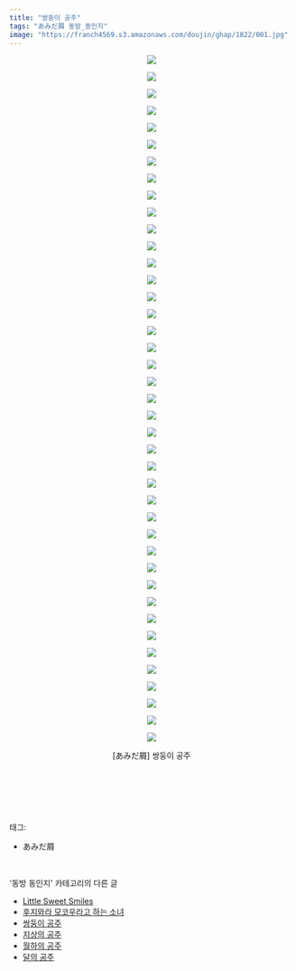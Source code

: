 ```yaml
---
title: "쌍둥이 공주"
tags: "あみだ屑 동방_동인지"
image: "https://franch4569.s3.amazonaws.com/doujin/ghap/1822/001.jpg"
---
```

<div class="article">
<p style="text-align: center; clear: none; float: none;"><img src="{{ site.imgserver2 }}/ghap/1822/001.jpg"/></p>
<p style="text-align: center; clear: none; float: none;"><img src="{{ site.imgserver2 }}/ghap/1822/002.jpg"/></p>
<p style="text-align: center; clear: none; float: none;"><img src="{{ site.imgserver2 }}/ghap/1822/003.jpg"/></p>
<p style="text-align: center; clear: none; float: none;"><img src="{{ site.imgserver2 }}/ghap/1822/004.jpg"/></p>
<p style="text-align: center; clear: none; float: none;"><img src="{{ site.imgserver2 }}/ghap/1822/005.jpg"/></p>
<p style="text-align: center; clear: none; float: none;"><img src="{{ site.imgserver2 }}/ghap/1822/006.jpg"/></p>
<p style="text-align: center; clear: none; float: none;"><img src="{{ site.imgserver2 }}/ghap/1822/007.jpg"/></p>
<p style="text-align: center; clear: none; float: none;"><img src="{{ site.imgserver2 }}/ghap/1822/008.jpg"/></p>
<p style="text-align: center; clear: none; float: none;"><img src="{{ site.imgserver2 }}/ghap/1822/009.jpg"/></p>
<p style="text-align: center; clear: none; float: none;"><img src="{{ site.imgserver2 }}/ghap/1822/010.jpg"/></p>
<p style="text-align: center; clear: none; float: none;"><img src="{{ site.imgserver2 }}/ghap/1822/011.jpg"/></p>
<p style="text-align: center; clear: none; float: none;"><img src="{{ site.imgserver2 }}/ghap/1822/012.jpg"/></p>
<p style="text-align: center; clear: none; float: none;"><img src="{{ site.imgserver2 }}/ghap/1822/013.jpg"/></p>
<p style="text-align: center; clear: none; float: none;"><img src="{{ site.imgserver2 }}/ghap/1822/014.jpg"/></p>
<p style="text-align: center; clear: none; float: none;"><img src="{{ site.imgserver2 }}/ghap/1822/015.jpg"/></p>
<p style="text-align: center; clear: none; float: none;"><img src="{{ site.imgserver2 }}/ghap/1822/016.jpg"/></p>
<p style="text-align: center; clear: none; float: none;"><img src="{{ site.imgserver2 }}/ghap/1822/017.jpg"/></p>
<p style="text-align: center; clear: none; float: none;"><img src="{{ site.imgserver2 }}/ghap/1822/018.jpg"/></p>
<p style="text-align: center; clear: none; float: none;"><img src="{{ site.imgserver2 }}/ghap/1822/019.jpg"/></p>
<p style="text-align: center; clear: none; float: none;"><img src="{{ site.imgserver2 }}/ghap/1822/020.jpg"/></p>
<p style="text-align: center; clear: none; float: none;"><img src="{{ site.imgserver2 }}/ghap/1822/021.jpg"/></p>
<p style="text-align: center; clear: none; float: none;"><img src="{{ site.imgserver2 }}/ghap/1822/022.jpg"/></p>
<p style="text-align: center; clear: none; float: none;"><img src="{{ site.imgserver2 }}/ghap/1822/023.jpg"/></p>
<p style="text-align: center; clear: none; float: none;"><img src="{{ site.imgserver2 }}/ghap/1822/024.jpg"/></p>
<p style="text-align: center; clear: none; float: none;"><img src="{{ site.imgserver2 }}/ghap/1822/025.jpg"/></p>
<p style="text-align: center; clear: none; float: none;"><img src="{{ site.imgserver2 }}/ghap/1822/026.jpg"/></p>
<p style="text-align: center; clear: none; float: none;"><img src="{{ site.imgserver2 }}/ghap/1822/027.jpg"/></p>
<p style="text-align: center; clear: none; float: none;"><img src="{{ site.imgserver2 }}/ghap/1822/028.jpg"/></p>
<p style="text-align: center; clear: none; float: none;"><img src="{{ site.imgserver2 }}/ghap/1822/029.jpg"/></p>
<p style="text-align: center; clear: none; float: none;"><img src="{{ site.imgserver2 }}/ghap/1822/030.jpg"/></p>
<p style="text-align: center; clear: none; float: none;"><img src="{{ site.imgserver2 }}/ghap/1822/031.jpg"/></p>
<p style="text-align: center; clear: none; float: none;"><img src="{{ site.imgserver2 }}/ghap/1822/032.jpg"/></p>
<p style="text-align: center; clear: none; float: none;"><img src="{{ site.imgserver2 }}/ghap/1822/033.jpg"/></p>
<p style="text-align: center; clear: none; float: none;"><img src="{{ site.imgserver2 }}/ghap/1822/034.jpg"/></p>
<p style="text-align: center; clear: none; float: none;"><img src="{{ site.imgserver2 }}/ghap/1822/035.jpg"/></p>
<p style="text-align: center; clear: none; float: none;"><img src="{{ site.imgserver2 }}/ghap/1822/036.jpg"/></p>
<p style="text-align: center; clear: none; float: none;"><img src="{{ site.imgserver2 }}/ghap/1822/037.jpg"/></p>
<p style="text-align: center; clear: none; float: none;"><img src="{{ site.imgserver2 }}/ghap/1822/038.jpg"/></p>
<p style="text-align: center; clear: none; float: none;"><img src="{{ site.imgserver2 }}/ghap/1822/039.jpg"/></p>
<p style="text-align: center; clear: none; float: none;"><img src="{{ site.imgserver2 }}/ghap/1822/040.jpg"/></p>
<p style="text-align: center; clear: none; float: none;"><img src="{{ site.imgserver2 }}/ghap/1822/041.jpg"/></p>
<p style="text-align: center; clear: none; float: none;">[あみだ屑] 쌍둥이 공주</p>
<p style="text-align: center; clear: none; float: none;"><br/></p>
<p><br/></p>
</div><br/>
<div class="tagTrail">
<p>태그: </p>
<ul>
<li>あみだ屑</li>
</ul>
</div><br/>
<div class="another">
<p>'동방 동인지' 카테고리의 다른 글</p>
<ul>
<li><a href="/ghap_1824">Little Sweet Smiles</a></li>
<li><a href="/ghap_1823">후지와라 모코우라고 하는 소녀</a></li>
<li><a href="/ghap_1822">쌍둥이 공주</a></li>
<li><a href="/ghap_1821">지상의 공주</a></li>
<li><a href="/ghap_1820">월하의 공주</a></li>
<li><a href="/ghap_1819">달의 공주</a></li>
</ul>
</div><br/>
<div class="cb_module cb_fluid">
<div class="cb_wrt cb_profile">
</div><!-- commentList close -->
</div><br/>
